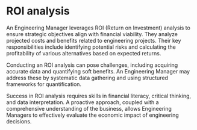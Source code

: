 # ROI analysis

An Engineering Manager leverages ROI (Return on Investment) analysis to ensure strategic objectives align with financial viability. They analyze projected costs and benefits related to engineering projects. Their key responsibilities include identifying potential risks and calculating the profitability of various alternatives based on expected returns.

Conducting an ROI analysis can pose challenges, including acquiring accurate data and quantifying soft benefits. An Engineering Manager may address these by systematic data gathering and using structured frameworks for quantification.

Success in ROI analysis requires skills in financial literacy, critical thinking, and data interpretation. A proactive approach, coupled with a comprehensive understanding of the business, allows Engineering Managers to effectively evaluate the economic impact of engineering decisions.